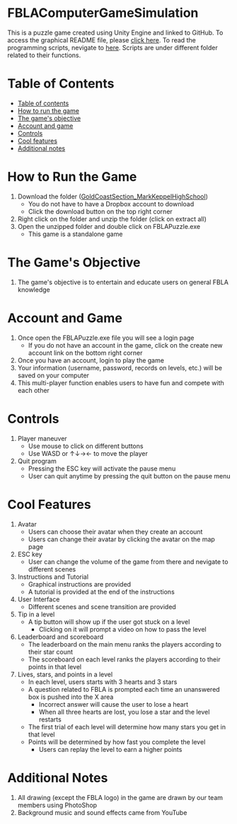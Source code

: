# FBLAComputerGameSimulation

This is a puzzle game created using Unity Engine and linked to GitHub. To access the graphical README file, please [click here](https://github.com/karen93shieh/FBLAComputerGameSimulation). To read the programming scripts, nevigate to [here](https://github.com/karen93shieh/FBLAComputerGameSimulation/tree/main/FBLAPuzzle/Assets/Scripts). Scripts are under different folder related to their functions.

Table of Contents
=================
<!--ts-->
   * [Table of contents](#table-of-contents)
   * [How to run the game](#how-to-run-the-game)
   * [The game's objective](#the-games-objective)
   * [Account and game](#account-and-game)
   * [Controls](#controls)
   * [Cool features](#cool-features)
   * [Additional notes](#additional-notes)
<!--te-->

How to Run the Game
============
   1. Download the folder ([GoldCoastSection_MarkKeppelHighSchool](https://www.dropbox.com/s/zw8uktvhfj8xoo7/GoldCost%20Test.zip?dl=0 "Click here"))
      * You do not have to have a Dropbox account to download
      * Click the download button on the top right corner
   2. Right click on the folder and unzip the folder (click on extract all)
   3. Open the unzipped folder and double click on FBLAPuzzle.exe
      * This game is a standalone game 

The Game's Objective
============
   1. The game's objective is to entertain and educate users on general FBLA knowledge

Account and Game
============
   1. Once open the FBLAPuzzle.exe file you will see a login page
      * If you do not have an account in the game, click on the create new account link on the bottom right corner 
   2. Once you have an account, login to play the game
   3. Your information (username, password, records on levels, etc.) will be saved on your computer
   4. This multi-player function enables users to have fun and compete with each other

Controls
============
   1. Player maneuver
      * Use mouse to click on different buttons
      * Use WASD or ↑↓→← to move the player
   2. Quit program
      * Pressing the ESC key will activate the pause menu
      * User can quit anytime by pressing the quit button on the pause menu 

Cool Features
============
   1. Avatar
      * Users can choose their avatar when they create an account
      * Users can change their avatar by clicking the avatar on the map page 
   2. ESC key
      * User can change the volume of the game from there and nevigate to different scenes
   3. Instructions and Tutorial
      * Graphical instructions are provided 
      * A tutorial is provided at the end of the instructions
   4. User Interface
      * Different scenes and scene transition are provided 
   5. Tip in a level
      * A tip button will show up if the user got stuck on a level
        * Clicking on it will prompt a video on how to pass the level
   6. Leaderboard and scoreboard
      * The leaderboard on the main menu ranks the players according to their star count
      * The scoreboard on each level ranks the players according to their points in that level
   7. Lives, stars, and points in a level
      * In each level, users starts with 3 hearts and 3 stars
      * A question related to FBLA is prompted each time an unanswered box is pushed into the X area
        * Incorrect answer will cause the user to lose a heart
        * When all three hearts are lost, you lose a star and the level restarts
      * The first trial of each level will determine how many stars you get in that level
      * Points will be determined by how fast you complete the level 
        * Users can replay the level to earn a higher points

Additional Notes
============
   1. All drawing (except the FBLA logo) in the game are drawn by our team members using PhotoShop
   2. Background music and sound effects came from YouTube



